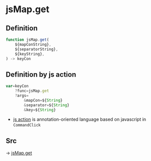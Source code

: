 # jsMap.get

## Definition

```js.js
function jsMap.get(
	${mapConString},
	${separatorString},
	${keyString},
) -> keyCon
```


## Definition by js action

```js.js
var=keyCon
	?func=jsMap.get
	?args=
		&mapCon=${String}
		&separator=${String}
		&key=${String}
```

- [js action](#) is annotation-oriented language based on javascript in `CommandClick`



## Src

-> [jsMap.get](https://github.com/puutaro/CommandClick/blob/master/app/src/main/java/com/puutaro/commandclick/fragment_lib/terminal_fragment/js_interface/JsMap.kt#L27)



